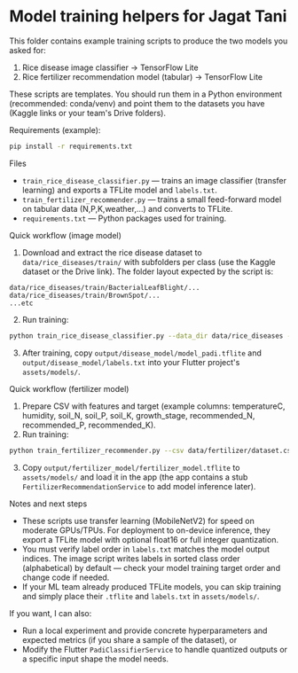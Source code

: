 # Model training helpers for Jagat Tani

This folder contains example training scripts to produce the two models you asked for:

1. Rice disease image classifier -> TensorFlow Lite
2. Rice fertilizer recommendation model (tabular) -> TensorFlow Lite

These scripts are templates. You should run them in a Python environment (recommended: conda/venv) and point them to the datasets you have (Kaggle links or your team's Drive folders).

Requirements (example):

```sh
pip install -r requirements.txt
```

Files

- `train_rice_disease_classifier.py` — trains an image classifier (transfer learning) and exports a TFLite model and `labels.txt`.
- `train_fertilizer_recommender.py` — trains a small feed-forward model on tabular data (N,P,K,weather,...) and converts to TFLite.
- `requirements.txt` — Python packages used for training.

Quick workflow (image model)

1. Download and extract the rice disease dataset to `data/rice_diseases/train/` with subfolders per class (use the Kaggle dataset or the Drive link). The folder layout expected by the script is:

```
data/rice_diseases/train/BacterialLeafBlight/...
data/rice_diseases/train/BrownSpot/...
...etc
```

2. Run training:

```sh
python train_rice_disease_classifier.py --data_dir data/rice_diseases --output_dir output/disease_model
```

3. After training, copy `output/disease_model/model_padi.tflite` and `output/disease_model/labels.txt` into your Flutter project's `assets/models/`.

Quick workflow (fertilizer model)

1. Prepare CSV with features and target (example columns: temperatureC, humidity, soil_N, soil_P, soil_K, growth_stage, recommended_N, recommended_P, recommended_K).
2. Run training:

```sh
python train_fertilizer_recommender.py --csv data/fertilizer/dataset.csv --output_dir output/fertilizer_model
```

3. Copy `output/fertilizer_model/fertilizer_model.tflite` to `assets/models/` and load it in the app (the app contains a stub `FertilizerRecommendationService` to add model inference later).

Notes and next steps

- These scripts use transfer learning (MobileNetV2) for speed on moderate GPUs/TPUs. For deployment to on-device inference, they export a TFLite model with optional float16 or full integer quantization.
- You must verify label order in `labels.txt` matches the model output indices. The image script writes labels in sorted class order (alphabetical) by default — check your model training target order and change code if needed.
- If your ML team already produced TFLite models, you can skip training and simply place their `.tflite` and `labels.txt` in `assets/models/`.

If you want, I can also:

- Run a local experiment and provide concrete hyperparameters and expected metrics (if you share a sample of the dataset), or
- Modify the Flutter `PadiClassifierService` to handle quantized outputs or a specific input shape the model needs.
